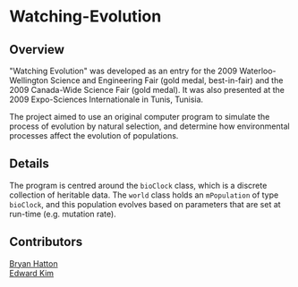 Watching-Evolution
==================

Overview
--------

"Watching Evolution" was developed as an entry for the 2009 Waterloo-Wellington Science and Engineering Fair (gold medal, best-in-fair) and the 2009 Canada-Wide Science Fair (gold medal). It was also presented at the 2009 Expo-Sciences Internationale in Tunis, Tunisia.

The project aimed to use an original computer program to simulate the process of evolution by natural selection, and determine how environmental processes affect the evolution of populations.

Details
-------

The program is centred around the `bioClock` class, which is a discrete collection of heritable data. The `world` class holds an `mPopulation` of type `bioClock`, and this population evolves based on parameters that are set at run-time (e.g. mutation rate).

Contributors
------------

[Bryan Hatton](http://www.bryanjhatton.com)  
[Edward Kim](http://eddotman.github.io)

